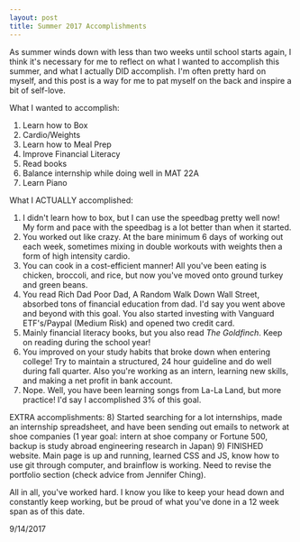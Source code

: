 ```yaml
---
layout: post
title: Summer 2017 Accomplishments 
---
```


As summer winds down with less than two weeks until school starts again, I think it's necessary for me to reflect on what I wanted to accomplish this summer, and what I actually DID accomplish. I'm often pretty hard on myself, and this post is a way for me to pat myself on the back and inspire a bit of self-love. 

What I wanted to accomplish: 
1) Learn how to Box 
2) Cardio/Weights
3) Learn how to Meal Prep
4) Improve Financial Literacy
5) Read books
6) Balance internship while doing well in MAT 22A 
7) Learn Piano

What I ACTUALLY accomplished: 

1) I didn't learn how to box, but I can use the speedbag pretty well now! My form and pace with the speedbag is a lot better than when it started.
2) You worked out like crazy. At the bare minimum 6 days of working out each week, sometimes mixing in double workouts with weights then a form of high intensity cardio.
3) You can cook in a cost-efficient manner! All you've been eating is chicken, broccoli, and rice, but now you've moved onto ground turkey and green beans. 
4) You read Rich Dad Poor Dad, A Random Walk Down Wall Street, absorbed tons of financial education from dad. I'd say you went above and beyond with this goal. You also started investing with Vanguard ETF's/Paypal (Medium Risk) and opened two credit card.
5) Mainly financial literacy books, but you also read *The Goldfinch*. Keep on reading during the school year! 
6) You improved on your study habits that broke down when entering college! Try to maintain a structured, 24 hour guideline and do well during fall quarter. Also you're working as an intern, learning new skills, and making a net profit in bank account.
7) Nope. Well, you have been learning songs from La-La Land, but more practice! I'd say I accomplished 3% of this goal.

EXTRA accomplishments:
8) Started searching for a lot internships, made an internship spreadsheet, and have been sending out emails to network at shoe companies (1 year goal: intern at shoe company or Fortune 500, backup is study abroad engineering research in Japan) 
9) FINISHED website. Main page is up and running, learned CSS and JS, know how to use git through computer, and brainflow is working. Need to revise the portfolio section (check advice from Jennifer Ching).

All in all, you've worked hard. I know you like to keep your head down and constantly keep working, but be proud of what you've done in a 12 week span as of this date. 

9/14/2017
